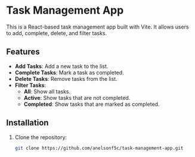# Task Management App

This is a React-based task management app built with Vite. It allows users to add, complete, delete, and filter tasks.

## Features
- **Add Tasks**: Add a new task to the list.
- **Complete Tasks**: Mark a task as completed.
- **Delete Tasks**: Remove tasks from the list.
- **Filter Tasks**:
   - **All**: Show all tasks.
   - **Active**: Show tasks that are not completed.
   - **Completed**: Show tasks that are marked as completed.

## Installation

1. Clone the repository:
   ```bash
   git clone https://github.com/anelsonf5c/task-management-app.git
